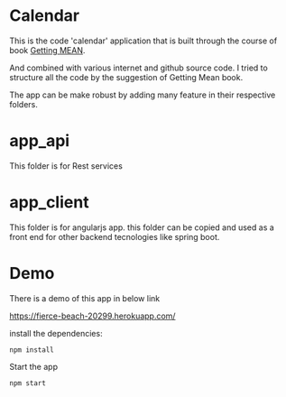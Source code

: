 # Calendar

This is the code 'calendar' application that is built through the course of book [Getting MEAN](https://www.manning.com/books/getting-mean-with-mongo-express-angular-and-node).

And combined with various internet and github source code. I tried to structure all the code by the suggestion of Getting Mean book.

The app can be make robust by adding many feature in their respective folders.

# app_api

This folder is for Rest services

# app_client

This folder is for angularjs app. this folder can be copied and used as a front end for other backend tecnologies like
spring boot.



# Demo

There is a demo of this app in below link

https://fierce-beach-20299.herokuapp.com/



install the dependencies:

`npm install`

Start the app

`npm start`